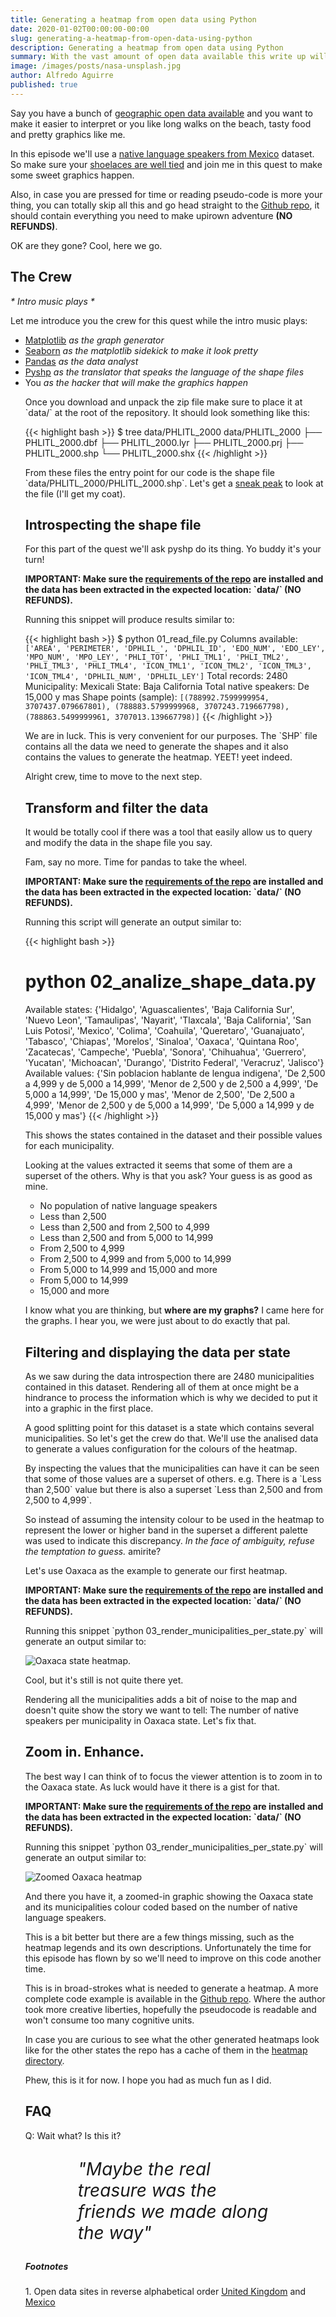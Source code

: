 ```yaml
---
title: Generating a heatmap from open data using Python
date: 2020-01-02T00:00:00-00:00
slug: generating-a-heatmap-from-open-data-using-python
description: Generating a heatmap from open data using Python
summary: With the vast amount of open data available this write up will provide you with some idea of how to go on about generating a heatmap from shape files.
image: /images/posts/nasa-unsplash.jpg
author: Alfredo Aguirre
published: true
---
```

<p>
    Say you have a bunch of <a href="#open-data">geographic open data available</a>
    and you want to make it easier to interpret or you like
    long walks on the beach, tasty food and pretty graphics like me.
</p>

<p>
    In this episode we'll use a <a href="https://datos.gob.mx/busca/dataset/mapas-del-medio-ambiente-de-mexico-emapas/resource/13cbac65-8318-42cb-b37a-78443f028a2c">native language speakers from Mexico</a>
    dataset. So make sure your <a href="https://www.fieggen.com/shoelace/knots.htm">shoelaces are well tied</a> and join me in this quest to make
    some sweet graphics happen.
</p>

<p>
    Also, in case you are pressed for time or reading pseudo-code is more your thing,
    you can totally skip all this and go head straight to the
    <a href="https://github.com/madewithbytes/mappa">Github repo</a>,
    it should contain everything you need to make upirown adventure <strong>(NO REFUNDS)</strong>.
</p>

<p>OK are they gone? Cool, here we go.</p>

<h2>The Crew</h2>
<p><i>* Intro music plays *</i></p>
<p>Let me introduce you the crew for this quest while the intro music plays:</p>
<ul>
  <li><a href="https://matplotlib.org/">Matplotlib</a> <i>as the graph generator</i></li>
  <li><a href="https://seaborn.pydata.org/">Seaborn</a> <i>as the matplotlib sidekick to make it look pretty</i></li>
  <li><a href="https://pandas.pydata.org/">Pandas</a> <i>as the data analyst</i></li>
  <li><a href="https://pypi.org/project/pyshp/">Pyshp</a> <i>as the translator that speaks the language of the shape files</i></li>
  <li><a>You</a> <i>as the hacker that will make the graphics happen</i></li>
</p>

<p>
  Once you download and unpack the zip file make sure to place it at `data/` at the
  root of the repository. It should look something like this:
</p>

{{< highlight bash >}}
$ tree data/PHLITL_2000
data/PHLITL_2000
├── PHLITL_2000.dbf
├── PHLITL_2000.lyr
├── PHLITL_2000.prj
├── PHLITL_2000.shp
└── PHLITL_2000.shx
{{< /highlight >}}

<p>
    From these files the entry point for our code is the shape file
    `data/PHLITL_2000/PHLITL_2000.shp`. Let's get a <a href="https://theoatmeal.com/comics/sneak_peek">sneak peak</a> to look at the file (I'll get my coat).
</p>

<h2>Introspecting the shape file</h2>

<p>
  For this part of the quest we'll ask pyshp do its thing. Yo buddy it's your turn!
</p>
<p>
  <strong>
    IMPORTANT: Make sure the
    <a href="https://github.com/madewithbytes/mappa/blob/master/requirements.txt">requirements of the repo</a>
    are installed and the data has been extracted in the expected location: `data/` (NO REFUNDS).
  </strong>
</p>

<script src="https://gist.github.com/alfredo/b4b24edc5996d574d945f8ad82ff9a6b.js"></script>

<p>
Running this snippet will produce results similar to:
</p>

{{< highlight bash >}}
$ python 01_read_file.py
Columns available: `['AREA', 'PERIMETER', 'DPHLIL_', 'DPHLIL_ID', 'EDO_NUM', 'EDO_LEY', 'MPO_NUM', 'MPO_LEY', 'PHLI_TOT', 'PHLI_TML1', 'PHLI_TML2', 'PHLI_TML3', 'PHLI_TML4', 'ICON_TML1', 'ICON_TML2', 'ICON_TML3', 'ICON_TML4', 'DPHLIL_NUM', 'DPHLIL_LEY']`
Total records: 2480
Municipality: Mexicali
State: Baja California
Total native speakers: De 15,000 y mas
Shape points (sample): `[(788992.7599999954, 3707437.079667801), (788883.5799999968, 3707243.719667798), (788863.5499999961, 3707013.139667798)]`
{{< /highlight >}}

<p>
    We are in luck. This is very convenient for our purposes.
    The `SHP` file contains all the data we need to generate the shapes and it also contains
    the values to generate the heatmap. YEET! yeet indeed.
</p>

<p>Alright crew, time to move to the next step.</p>


<h2>Transform and filter the data</h2>

<p>
  It would be totally cool if there was a tool that easily allow us to query and
  modify the data in the shape file you say.
</p>

<p>
  Fam, say no more. Time for pandas to take the wheel.
</p>

<p>
  <strong>
    IMPORTANT: Make sure the
    <a href="https://github.com/madewithbytes/mappa/blob/master/requirements.txt">requirements of the repo</a>
    are installed and the data has been extracted in the expected location: `data/` (NO REFUNDS).
  </strong>
</p>

<script src="https://gist.github.com/alfredo/909f1dc74a41c8eb1b89399f33b1b670.js"></script>

<p>Running this script will generate an output similar to:</p>

{{< highlight bash >}}
# python 02_analize_shape_data.py
Available states: {'Hidalgo', 'Aguascalientes', 'Baja California Sur', 'Nuevo Leon', 'Tamaulipas', 'Nayarit', 'Tlaxcala', 'Baja California', 'San Luis Potosi', 'Mexico', 'Colima', 'Coahuila', 'Queretaro', 'Guanajuato', 'Tabasco', 'Chiapas', 'Morelos', 'Sinaloa', 'Oaxaca', 'Quintana Roo', 'Zacatecas', 'Campeche', 'Puebla', 'Sonora', 'Chihuahua', 'Guerrero', 'Yucatan', 'Michoacan', 'Durango', 'Distrito Federal', 'Veracruz', 'Jalisco'}
Available values: {'Sin poblacion hablante de lengua indigena', 'De 2,500 a 4,999 y de 5,000 a 14,999', 'Menor de 2,500 y de 2,500 a 4,999', 'De 5,000 a 14,999', 'De 15,000 y mas', 'Menor de 2,500', 'De 2,500 a 4,999', 'Menor de 2,500 y de 5,000 a 14,999', 'De 5,000 a 14,999 y de 15,000 y mas'}
{{< /highlight >}}

<p>
    This shows the states contained in the dataset and their possible values for each municipality.
</p>

<p>
    Looking at the values extracted it seems that some of them are a superset of the others.
    Why is that you ask? Your guess is as good as mine.
</p>
<ul>
  <li>No population of native language speakers</li>
  <li>Less than 2,500</li>
  <li>Less than 2,500 and from 2,500 to 4,999</li>
  <li>Less than 2,500 and from 5,000 to 14,999</li>
  <li>From 2,500 to 4,999</li>
  <li>From 2,500 to 4,999 and from 5,000 to 14,999</li>
  <li>From 5,000 to 14,999 and 15,000 and more</li>
  <li>From 5,000 to 14,999</li>
  <li>15,000 and more</li>
</ul>

<p>
    I know what you are thinking, but <strong>where are my graphs?</strong> I came here
    for the graphs. I hear you, we were just about to do exactly that pal.
</p>

<h2>Filtering and displaying the data per state</h2>

<p>
  As we saw during the data introspection there are 2480 municipalities contained in
  this dataset. Rendering all of them at once might be a hindrance to process the information
  which is why we decided to put it into a graphic in the first place.
</p>

<p>
  A good splitting point for this dataset is a state which contains several
  municipalities. So let's get the crew do that. We'll use the analised data
  to generate a values configuration for the colours of the heatmap.
</p>

<p>
  By inspecting the values that the municipalities can have it can be seen that some of those
  values are a superset of others. e.g. There is a `Less than 2,500` value but there
  is also a superset `Less than 2,500 and from 2,500 to 4,999`.
</p>
<p>
  So instead of assuming the intensity colour to be used in the heatmap
  to represent the lower or higher band in the superset a different palette
  was used to indicate this discrepancy.
  <i>In the face of ambiguity, refuse the temptation to guess.</i> amirite?
</p>

<p>
  Let's use Oaxaca as the example to generate our first heatmap.
</p>

<p>
  <strong>
    IMPORTANT: Make sure the
    <a href="https://github.com/madewithbytes/mappa/blob/master/requirements.txt">requirements of the repo</a>
    are installed and the data has been extracted in the expected location: `data/` (NO REFUNDS).
  </strong>
</p>


<script src="https://gist.github.com/alfredo/b79cbce9f1d873fc9033ed5a9c6b3f28.js"></script>

<p>
    Running this snippet `python 03_render_municipalities_per_state.py` will generate
    an output similar to:
</p>

<img src="/images/posts/oaxaca-full-map.png" alt="Oaxaca state heatmap." />

<p>
    Cool, but it's still is not quite there yet.
</p>

<p>
    Rendering all the municipalities adds a bit of noise to the map and doesn't quite
    show the story we want to tell: The number of native speakers per municipality in
    Oaxaca state. Let's fix that.
</p>

<h2>Zoom in. Enhance.</h2>

<p>
  The best way I can think of to focus the viewer attention is to zoom in to the Oaxaca
  state. As luck would have it there is a gist for that.
</p>

<p>
  <strong>
    IMPORTANT: Make sure the
    <a href="https://github.com/madewithbytes/mappa/blob/master/requirements.txt">requirements of the repo</a>
    are installed and the data has been extracted in the expected location: `data/` (NO REFUNDS).
  </strong>
</p>

<script src="https://gist.github.com/alfredo/061586e78517bc4c7842413c2ef282ba.js"></script>

<p>
    Running this snippet `python 03_render_municipalities_per_state.py` will generate
    an output similar to:
</p>

<img src="/images/posts/oaxaca-zoomed-map.png" alt="Zoomed Oaxaca heatmap" />


<p>
  And there you have it, a zoomed-in graphic showing the Oaxaca state and its municipalities colour coded based on the number of native language speakers.
</p>

<p>
    This is a bit better but there are a few things missing, such as the heatmap legends
    and its own descriptions. Unfortunately the time for this episode has flown by
    so we'll need to improve on this code another time.
</p>

<p>
  This is in broad-strokes what is needed to generate a heatmap. A more complete code
  example is available in the <a href="https://github.com/madewithbytes/mappa">Github repo</a>.
  Where the author took more creative liberties, hopefully the pseudocode is readable and
  won't consume too many cognitive units.
</p>

<p>
    In case you are curious to see what the other generated heatmaps look like for the
    other states the repo has a cache of them in the
    <a href="https://github.com/madewithbytes/mappa/tree/master/heatmaps">heatmap directory</a>.
</p>

<p>Phew, this is it for now. I hope you had as much fun as I did.</p>

<h2>FAQ</h2>
<p>Q: Wait what? Is this it?</p>

<p style="font-size: 2em;padding: 0 3em;"><i>"Maybe the real treasure was the friends we made along the way"</i></p>

<h5>Footnotes</h5>
<p id="open-data">
1. Open data sites in reverse alphabetical order <a href="https://data.gov.uk/">United Kingdom</a> and <a href="https://datos.gob.mx/">Mexico</a>
<p>
